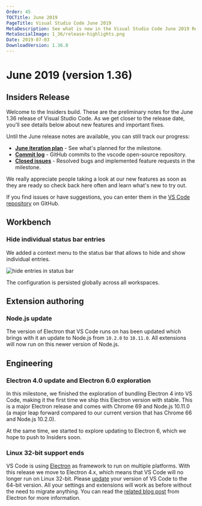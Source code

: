 ```yaml
---
Order: 45
TOCTitle: June 2019
PageTitle: Visual Studio Code June 2019
MetaDescription: See what is new in the Visual Studio Code June 2019 Release (1.36)
MetaSocialImage: 1_36/release-highlights.png
Date: 2019-07-03
DownloadVersion: 1.36.0
---
```

# June 2019 (version 1.36)

<!-- DOWNLOAD_LINKS_PLACEHOLDER -->

## Insiders Release

Welcome to the Insiders build. These are the preliminary notes for the June 1.36 release of Visual Studio Code. As we get closer to the release date, you'll see details below about new features and important fixes.

Until the June release notes are available, you can still track our progress:

* **[June iteration plan](https://github.com/microsoft/vscode/issues/75103)** - See what's planned for the milestone.
* **[Commit log](https://github.com/Microsoft/vscode/commits/master)** - GitHub commits to the vscode open-source repository.
* **[Closed issues](https://github.com/Microsoft/vscode/milestone/95?closed=1)** - Resolved bugs and implemented feature requests in the milestone.

We really appreciate people taking a look at our new features as soon as they are ready so check back here often and learn what's new to try out.

If you find issues or have suggestions, you can enter them in the [VS Code repository](https://github.com/Microsoft/vscode/issues) on GitHub.

## Workbench

### Hide individual status bar entries

We added a context menu to the status bar that allows to hide and show individual entries.

![hide entries in status bar](images/1_36/status-bar.gif)

The configuration is persisted globally across all workspaces.

## Extension authoring

### Node.js update

The version of Electron that VS Code runs on has been updated which brings with it an update to Node.js from `10.2.0` to `10.11.0`. All extensions will now run on this newer version of Node.js.

## Engineering

### Electron 4.0 update and Electron 6.0 exploration

In this milestone, we finished the exploration of bundling Electron 4 into VS Code, making it the first time we ship this Electron version with stable. This is a major Electron release and comes with Chrome 69 and Node.js 10.11.0 (a major leap forward compared to our current version that has Chrome 66 and Node.js 10.2.0).

At the same time, we started to explore updating to Electron 6, which we hope to push to Insiders soon.

### Linux 32-bit support ends

VS Code is using [Electron](https://electronjs.org/) as framework to run on multiple platforms. With this release we move to Electron 4.x, which means that VS Code will no longer run on Linux 32-bit. Please [update](https://code.visualstudio.com/download) your version of VS Code to the 64-bit version. All your settings and extensions will work as before without the need to migrate anything. You can read the [related blog post](https://electronjs.org/blog/linux-32bit-support) from Electron for more information.

<!-- In-product release notes styles.  Do not modify without also modifying regex in gulpfile.common.js -->
<a id="scroll-to-top" role="button" aria-label="scroll to top" href="#"><span class="icon"></span></a>
<link rel="stylesheet" type="text/css" href="css/inproduct_releasenotes.css"/>
